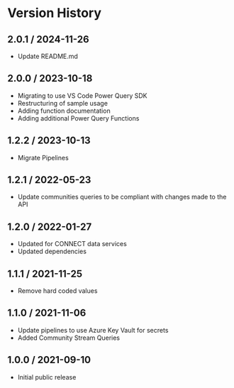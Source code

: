 # Version History

## 2.0.1 / 2024-11-26

- Update README.md

## 2.0.0 / 2023-10-18

- Migrating to use VS Code Power Query SDK
- Restructuring of sample usage
- Adding function documentation
- Adding additional Power Query Functions

## 1.2.2 / 2023-10-13

- Migrate Pipelines

## 1.2.1 / 2022-05-23

- Update communities queries to be compliant with changes made to the API

## 1.2.0 / 2022-01-27

- Updated for CONNECT data services
- Updated dependencies

## 1.1.1 / 2021-11-25

- Remove hard coded values

## 1.1.0 / 2021-11-06

- Update pipelines to use Azure Key Vault for secrets
- Added Community Stream Queries

## 1.0.0 / 2021-09-10

- Initial public release
